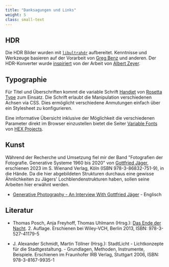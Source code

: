 ```yaml
---
title: "Danksagungen und Links"
weight: 5
class: small-text
---
```


## HDR

Die HDR Bilder wurden mit [`libultrahdr`](https://github.com/google/libultrahdr) aufbereitet. Kenntnisse und Werkzeuge basieren auf der Vorarbeit von [Greg Benz](https://gregbenzphotography.com/hdr/) und anderen. Der HDR-Konverter wurde [inspiriert](https://github.com/albertz/playground/blob/master/ultrahdr.py) von der Arbeit von [Albert Zeyer](http://www.az2000.de/).


## Typographie

Für Titel und Überschriften kommt die variable Schrift [Handjet](https://rosettatype.com/Handjet) von [Rosetta Type](https://rosettatype.com/) zum Einsatz. Die Schrift erlaubt die Manipulation verschiedenen Achsen via CSS. Dies ermöglicht verschiedene Anmutungen einfach über ein Stylesheet zu konfigurieren.

Eine informative Übersicht inklusive der Möglichkeit die verschiedenen Parameter direkt im Browser einzustellen bietet die Seiter [Variable Fonts](https://v-fonts.com/) von [HEX Projects](https://hex.xyz/).

## Kunst

Während der Recherche und Umsetzung fiel mir der Band "Fotografien der Fotografie. Generative Systeme 1960 bis 2020" von [Gottfried Jäger](https://www.lr-develop.de/gottfried-jaeger/), erschienen 2023 im S. Wienand Verlag, Köln (ISBN 978-3-86832-751-9), in die Hände. Da die hier abgebildeten Strukturen durchaus eine gewisse Ähnlichkeiten zu Jägers' Lochblendenstrukturen haben, sollen seine Arbeiten hier erwähnt werden.

* [Generative Photography - An Interview With Gottfried Jäger](https://www.artnome.com/news/2019/8/18/generative-photography-an-interview-with-gottfried-jager) - Englisch

## Literatur

* Thomas Posch, Anja Freyhoff, Thomas Uhlmann (Hrsg.): [Das Ende der Nacht](https://www.wiley-vch.de/de/fachgebiete/naturwissenschaften/physics-11ph/astronomy-astrophysics-11ph1/das-ende-der-nacht-978-3-527-41179-5). 2. Auflage. Erschienen bei Wiley-VCH, Berlin 2013, ISBN: 978-3-527-41179-5

* J. Alexander Schmidt, Martin Töllner (Hrsg.): StadtLicht - Lichtkonzepte für die Stadtgestaltung. - Grundlagen, Methoden, Instrumente, Beispiele. Erschienen im Fraunhofer IRB Verlag, Stuttgart 2006, ISBN: 978-3-8167-9935-1
